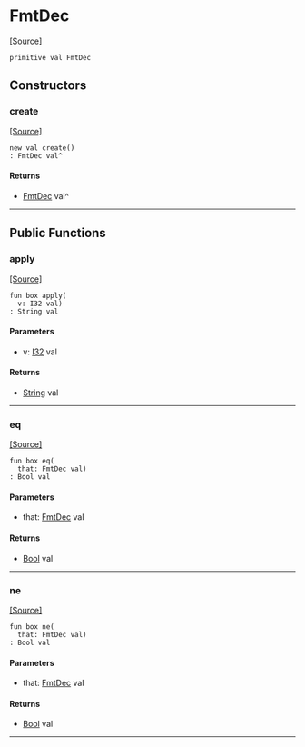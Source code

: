 # FmtDec
<span class="source-link">[[Source]](src/mqtt-utilities/formaters.md#L-0-15)</span>
```pony
primitive val FmtDec
```

## Constructors

### create
<span class="source-link">[[Source]](src/mqtt-utilities/formaters.md#L-0-15)</span>


```pony
new val create()
: FmtDec val^
```

#### Returns

* [FmtDec](mqtt-utilities-FmtDec.md) val^

---

## Public Functions

### apply
<span class="source-link">[[Source]](src/mqtt-utilities/formaters.md#L-0-15)</span>


```pony
fun box apply(
  v: I32 val)
: String val
```
#### Parameters

*   v: [I32](builtin-I32.md) val

#### Returns

* [String](builtin-String.md) val

---

### eq
<span class="source-link">[[Source]](src/mqtt-utilities/formaters.md#L-0-15)</span>


```pony
fun box eq(
  that: FmtDec val)
: Bool val
```
#### Parameters

*   that: [FmtDec](mqtt-utilities-FmtDec.md) val

#### Returns

* [Bool](builtin-Bool.md) val

---

### ne
<span class="source-link">[[Source]](src/mqtt-utilities/formaters.md#L-0-15)</span>


```pony
fun box ne(
  that: FmtDec val)
: Bool val
```
#### Parameters

*   that: [FmtDec](mqtt-utilities-FmtDec.md) val

#### Returns

* [Bool](builtin-Bool.md) val

---

